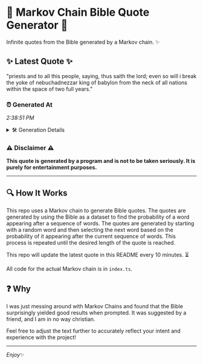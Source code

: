 # 📖 Markov Chain Bible Quote Generator 📖

Infinite quotes from the Bible generated by a Markov chain. ✨

## ✨ Latest Quote ✨
"priests and to all this people, saying, thus saith the lord; even so will i break the yoke of nebuchadnezzar king of babylon from the neck of all nations within the space of two full years."

### ⏰ Generated At
*2:38:51 PM*

<details>
    <summary>🛠️ Generation Details</summary>
    <p>
        <strong>🌱 Seed:</strong> priests<br>
        <strong>🔄 Iterations:</strong> 35<br>
        <strong>📜 Context History:</strong><br>[ priests ]: and<br>[ priests, and ]: to<br>[ priests, and, to ]: all<br>[ priests, and, to, all ]: this<br>[ priests, and, to, all, this ]: people,<br>[ priests, and, to, all, this, people, ]: saying,<br>[ and, to, all, this, people,, saying, ]: thus<br>[ to, all, this, people,, saying,, thus ]: saith<br>[ all, this, people,, saying,, thus, saith ]: the<br>[ this, people,, saying,, thus, saith, the ]: lord;<br>[ people,, saying,, thus, saith, the, lord; ]: even<br>[ saying,, thus, saith, the, lord;, even ]: so<br>[ thus, saith, the, lord;, even, so ]: will<br>[ saith, the, lord;, even, so, will ]: i<br>[ the, lord;, even, so, will, i ]: break<br>[ lord;, even, so, will, i, break ]: the<br>[ even, so, will, i, break, the ]: yoke<br>[ so, will, i, break, the, yoke ]: of<br>[ will, i, break, the, yoke, of ]: nebuchadnezzar<br>[ i, break, the, yoke, of, nebuchadnezzar ]: king<br>[ break, the, yoke, of, nebuchadnezzar, king ]: of<br>[ the, yoke, of, nebuchadnezzar, king, of ]: babylon<br>[ yoke, of, nebuchadnezzar, king, of, babylon ]: from<br>[ of, nebuchadnezzar, king, of, babylon, from ]: the<br>[ nebuchadnezzar, king, of, babylon, from, the ]: neck<br>[ king, of, babylon, from, the, neck ]: of<br>[ of, babylon, from, the, neck, of ]: all<br>[ babylon, from, the, neck, of, all ]: nations<br>[ from, the, neck, of, all, nations ]: within<br>[ the, neck, of, all, nations, within ]: the<br>[ neck, of, all, nations, within, the ]: space<br>[ of, all, nations, within, the, space ]: of<br>[ all, nations, within, the, space, of ]: two<br>[ nations, within, the, space, of, two ]: full<br>[ within, the, space, of, two, full ]: years.<br>
    </p>
</details>

### ⚠️ Disclaimer ⚠️
**This quote is generated by a program and is not to be taken seriously. It is purely for entertainment purposes.**

---

## 🔍 How It Works

This repo uses a Markov chain to generate Bible quotes. The quotes are generated by using the Bible as a dataset to find the probability of a word appearing after a sequence of words. The quotes are generated by starting with a random word and then selecting the next word based on the probability of it appearing after the current sequence of words. This process is repeated until the desired length of the quote is reached.

This repo will update the latest quote in this README every 10 minutes. ⏳

All code for the actual Markov chain is in `index.ts`.

## ❓ Why

I was just messing around with Markov Chains and found that the Bible surprisingly yielded good results when prompted. 
It was suggested by a friend, and I am in no way christian.

Feel free to adjust the text further to accurately reflect your intent and experience with the project!

---

*Enjoy*✨
